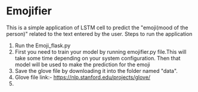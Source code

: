 # Emojifier
This is a simple application of LSTM cell to predict the "emoji(mood of the person)" related to the text entered by the user.
Steps to run the application
1) Run the Emoji_flask.py
2) First you need to train your model by running emojifier.py file.This will take some time depending on your system configuration.
   Then that model will be used to make the prediction for the emoji
3) Save the glove file by downloading it into the folder named "data".
4) Glove file link:- https://nlp.stanford.edu/projects/glove/
5) 
